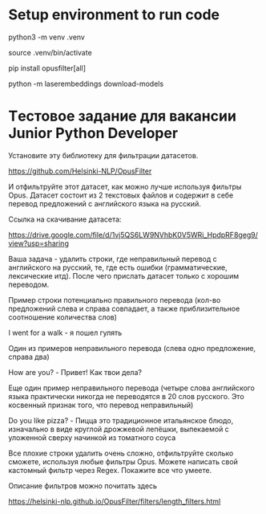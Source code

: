 # Setup environment to run code

python3 -m venv .venv

source .venv/bin/activate

pip install opusfilter[all]

python -m laserembeddings download-models





# Tестовое задание для вакансии Junior Python Developer


Установите эту библиотеку для фильтрации датасетов.

https://github.com/Helsinki-NLP/OpusFilter

 
И отфильтруйте этот датасет, как можно лучше используя фильтры Opus.  Датасет состоит из 2 текстовых файлов и содержит в себе перевод предложений с английского языка на русский.


Ссылка на скачивание датасета:

https://drive.google.com/file/d/1vj5QS6LW9NVhbK0V5WRi_HpdpRF8geg9/view?usp=sharing

 
Ваша задача - удалить строки, где неправильный перевод с английского на русский, те, где есть ошибки (грамматические, лексические итд). После чего прислать датасет только с хорошим переводом.


Пример строки потенциально правильного перевода (кол-во предложений слева и справа совпадает, а также приблизительное соотношение количества слов)


I went for a walk - я пошел гулять


Один из примеров неправильного перевода (слева одно предложение,  справа два)


How are you?  - Привет! Как твои дела?


Еще один пример неправильного перевода (четыре слова английского языка практически никогда не переводятся в 20 слов русского. Это косвенный признак того, что перевод неправильный)


Do you like pizza?  - Пицца это традиционное итальянское блюдо, изначально в виде круглой дрожжевой лепёшки, выпекаемой с уложенной сверху начинкой из томатного соуса


Все плохие строки удалить очень сложно, отфильтруйте сколько сможете, используя любые фильтры Opus. Можете написать свой кастомный фильтр через Regex. Покажите все что умеете.

 
Описание фильтров можно почитать здесь

https://helsinki-nlp.github.io/OpusFilter/filters/length_filters.html

